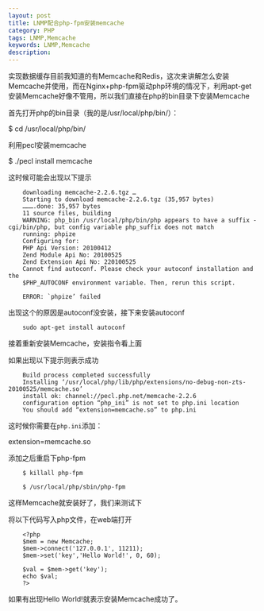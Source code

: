 ```yaml
---
layout: post
title: LNMP配合php-fpm安装memcache
category: PHP
tags: LNMP,Memcache
keywords: LNMP,Memcache
description: 
---
```


实现数据缓存目前我知道的有Memcache和Redis，这次来讲解怎么安装Memcache并使用，而在Nginx+php-fpm驱动php环境的情况下，利用apt-get安装Memcache好像不管用，所以我们直接在php的bin目录下安装Memcache

首先打开php的bin目录（我的是/usr/local/php/bin/）：

$ cd /usr/local/php/bin/

利用pecl安装memcache

$ ./pecl install memcache

这时候可能会出现以下提示

        downloading memcache-2.2.6.tgz …
        Starting to download memcache-2.2.6.tgz (35,957 bytes)
        ……….done: 35,957 bytes
        11 source files, building
        WARNING: php_bin /usr/local/php/bin/php appears to have a suffix -cgi/bin/php, but config variable php_suffix does not match
        running: phpize
        Configuring for:
        PHP Api Version: 20100412
        Zend Module Api No: 20100525
        Zend Extension Api No: 220100525
        Cannot find autoconf. Please check your autoconf installation and the
        $PHP_AUTOCONF environment variable. Then, rerun this script.
        
        ERROR: `phpize’ failed


出现这个的原因是autoconf没安装，接下来安装autoconf

        sudo apt-get install autoconf


接着重新安装Memcache，安装指令看上面

如果出现以下提示则表示成功

        Build process completed successfully
        Installing ‘/usr/local/php/lib/php/extensions/no-debug-non-zts-20100525/memcache.so’
        install ok: channel://pecl.php.net/memcache-2.2.6
        configuration option “php_ini” is not set to php.ini location
        You should add “extension=memcache.so” to php.ini


这时候你需要在`php.ini`添加：

extension=memcache.so

添加之后重启下php-fpm

        $ killall php-fpm
        
        $ /usr/local/php/sbin/php-fpm


这样Memcache就安装好了，我们来测试下

将以下代码写入php文件，在web端打开

        <?php
        $mem = new Memcache;
        $mem->connect('127.0.0.1', 11211);
        $mem->set('key','Hello World!', 0, 60);
        
        $val = $mem->get('key');
        echo $val;
        ?>  


如果有出现Hello World!就表示安装Memcache成功了。

